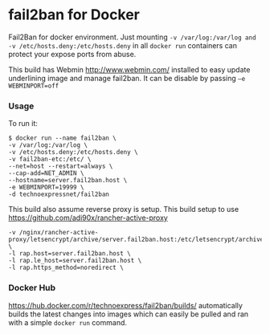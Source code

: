 # fail2ban for Docker

Fail2Ban for docker environment. 
Just mounting `-v /var/log:/var/log and -v /etc/hosts.deny:/etc/hosts.deny` in all `docker run` containers can protect your expose ports from abuse.

This build has Webmin http://www.webmin.com/ installed to easy update underlining image and manage fail2ban. 
It can be disable by passing `–e WEBMINPORT=off`

### Usage
To run it:
```
$ docker run --name fail2ban \
-v /var/log:/var/log \
-v /etc/hosts.deny:/etc/hosts.deny \
-v fail2ban-etc:/etc/ \
--net=host --restart=always \
--cap-add=NET_ADMIN \
--hostname=server.fail2ban.host \
-e WEBMINPORT=19999 \
-d technoexpressnet/fail2ban
```

This build also assume reverse proxy is setup. 
This build setup to use https://github.com/adi90x/rancher-active-proxy
```
-v /nginx/rancher-active-proxy/letsencrypt/archive/server.fail2ban.host:/etc/letsencrypt/archive/server.fail2ban.host \
-l rap.host=server.fail2ban.host \
-l rap.le_host=server.fail2ban.host \
-l rap.https_method=noredirect \
```

### Docker Hub
https://hub.docker.com/r/technoexpress/fail2ban/builds/ automatically builds the latest changes into images which can easily be pulled and ran with a simple `docker run` command. 
